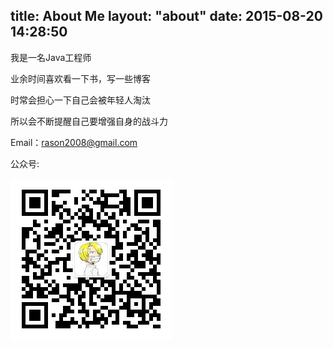 title: About Me
layout: "about"
date: 2015-08-20 14:28:50
---

我是一名Java工程师

业余时间喜欢看一下书，写一些博客

时常会担心一下自己会被年轻人淘汰

所以会不断提醒自己要增强自身的战斗力

Email：rason2008@gmail.com

公众号:

![rason](https://raw.githubusercontent.com/rason/rason.github.io/master/img/mp.jpg)
